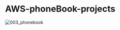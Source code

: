 # AWS-phoneBook-projects

![003_phonebook](https://user-images.githubusercontent.com/93918344/195065482-cbd90449-08f2-4dfd-a907-c264742643e8.png)
